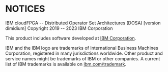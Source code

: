 NOTICES
============

IBM cloudFPGA -- Distributed Operator Set Architectures (DOSA) [version dimidium]
Copyright 2019 -- 2023 IBM Corporation

This product includes software developed at [IBM Corporation](http://www.ibm.com/).

IBM and the IBM logo are trademarks of International Business Machines
Corporation, registered in many jurisdictions worldwide. Other product and
service names might be trademarks of IBM or other companies. A current list
of IBM trademarks is available on [ibm.com/trademark](http://ibm.com/trademark).


